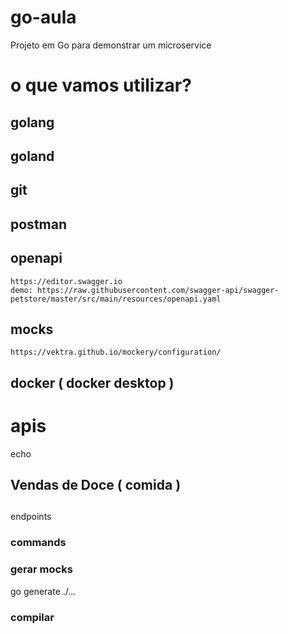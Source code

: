 # go-aula
Projeto em Go para demonstrar um microservice

# o que vamos utilizar?

## golang
## goland
## git
## postman
## openapi
    https://editor.swagger.io
    demo: https://raw.githubusercontent.com/swagger-api/swagger-petstore/master/src/main/resources/openapi.yaml
## mocks
    https://vektra.github.io/mockery/configuration/
## docker ( docker desktop )

# apis

echo

## Vendas de Doce ( comida )

##

endpoints

### commands


### gerar mocks

go generate ./...

### compilar

